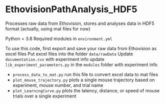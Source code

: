 # EthovisionPathAnalysis_HDF5
Processes raw data from Ethovision, stores and analyses data in HDF5 format (actually, using mat files for now)

Python = 3.8
Required modules in `environment.yml`

To use this code, first export and save your raw data from Ethovision as excel files
Put excel files into the folder `data/rawData`
Update `documentation.cvs` with experiment info
update `lib_experiment_parameters.py` in the `modules` folder with experiment info

- `process_data_to_mat.py`	run this file to convert excel data to mat files
- `plot_mouse_trajectory.py`	plots a single mouse trajectory based on experiment, mouse number, and trial name
- `plot_LearningCurve.py`	plots the latency, distance, or speed of mouse trials over a single experiment